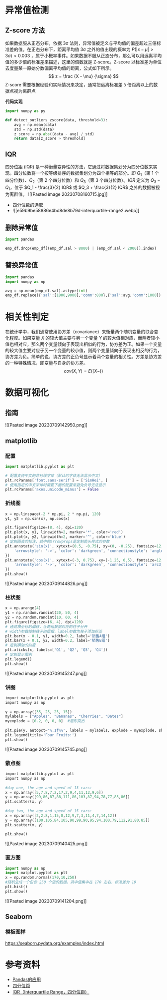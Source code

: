 # 异常值检测

## Z-score 方法

如果数据服从正态分布，依据 3σ 法则，异常值被定义与平均值的偏差超过三倍标准差的值。在正态分布下，距离平均值 3σ 之外的值出现的概率为 $P(|x-\mu|>3\sigma)<0.003$ ，属于小概率事件。如果数据不服从正态分布，那么可以用远离平均值的多少倍的标准差来描述，这里的倍数就是 Z-score。Z-score 以标准差为单位去度量某一原始分数偏离平均值的距离，公式如下所示。 $$ z = \frac {X - \mu} {\sigma} $$ Z-score 需要根据经验和实际情况来决定，通常把远离标准差 `3` 倍距离以上的数据点视为离群点

**代码实现**
```python
import numpy as py

def detect_outliers_zscore(data, threshold=3):
	avg = np.mean(data)
	std = np.std(data)
	z_score = np.abs((data - avg) / std)
	return data[z_score > threshold]
```

## IQR

四分位距 (IQR) 是一种衡量变异性的方法，它通过将数据集划分为四分位数来实现。四分位数将一个按等级排序的数据集划分为四个相等的部分。即 $Q_1$（第 1 个四分位数）、$Q_2$（第 2 个四分位数）和 $Q_3$（第 3 个四分位数）。$IQR$ 定义为 $Q_3 - Q_1$，位于 $Q_1 - \frac{3}{2} IQR$ 或 $Q_3 + \frac{3}{2} IQR$ 之外的数据被视为离群值。
![[Pasted image 20230708160715.jpg]]

- 四分位数的选取
- ![[e59b9be58886e4bd8de8b79d-interquartile-range2.webp]]

## 删除异常值
```python
import pandas

emp_df.drop(emp_df[(emp_df.sal > 8000) | (emp_df.sal < 2000)].index)
```

## 替换异常值
```python
import pandas
import numpy as np

avg = np.mean(emp_df.sal).astypr(int)
emp_df.replace({'sal':[1800,9000],'comm':800},{'sal':avg,'comm':1000})
```

# 相关性判定

在统计学中，我们通常使用协方差（covariance）来衡量两个随机变量的联合变化程度。如果变量 $X$ 的较大值主要与另一个变量 $Y$ 的较大值相对应，而两者较小值也相对应，那么两个变量倾向于表现出相似的行为，协方差为正。如果一个变量的较大值主要对应于另一个变量的较小值，则两个变量倾向于表现出相反的行为，协方差为负。简单的说，协方差的正负号显示着两个变量的相关性。方差是协方差的一种特殊情况，即变量与自身的协方差。
$$ cov\left( X,Y \right) = E \left( \left( X- \right) \right) $$

# 数据可视化

## 指南

![[Pasted image 20230709142950.png]]

## matplotlib

### 配置
```python
import matplotlib.pyplot as plt

# 配置支持中文的非衬线字体（默认的字体无法显示中文）
plt.rcParams['font.sans-serif'] = ['SimHei', ]
# 使用指定的中文字体时需要下面的配置来避免负号无法显示
plt.rcParams['axes.unicode_minus'] = False
```

### 折线图
```python
x = np.linspace(-2 * np.pi, 2 * np.pi, 120)
y1, y2 = np.sin(x), np.cos(x)

plt.figure(figsize=(8, 4), dpi=120)
plt.plot(x, y1, linewidth=2, marker='*', color='red')
plt.plot(x, y2, linewidth=2, marker='^', color='blue')
# 定制图表的标注，其中的arrowprops是定制箭头样式的参数
plt.annotate('sin(x)', xytext=(0.5, -0.75), xy=(0, -0.25), fontsize=12, arrowprops={
    'arrowstyle': '->', 'color': 'darkgreen', 'connectionstyle': 'angle3, angleA=90, angleB=0'
})
plt.annotate('cos(x)', xytext=(-3, 0.75), xy=(-1.25, 0.5), fontsize=12, arrowprops={
    'arrowstyle': '->', 'color': 'darkgreen', 'connectionstyle': 'arc3, rad=0.35'
})
plt.show()
```
![[Pasted image 20230709144826.png]]

### 柱状图
```python
x = np.arange(4)
y1 = np.random.randint(20, 50, 4)
y2 = np.random.randint(10, 60, 4)
plt.figure(figsize=(6, 4), dpi=120)
# 通过横坐标的偏移，让两组数据对应的柱子分开
# width参数控制柱子的粗细，label参数为柱子添加标签
plt.bar(x - 0.1, y1, width=0.2, label='销售A组')
plt.bar(x + 0.1, y2, width=0.2, label='销售B组')
# 定制横轴的刻度
plt.xticks(x, labels=['Q1', 'Q2', 'Q3', 'Q4'])
# 定制显示图例
plt.legend()
plt.show()
```
![[Pasted image 20230709145247.png]]

### 饼图
```python
import matplotlib.pyplot as plt  
import numpy as np  
  
y = np.array([35, 25, 25, 15])  
mylabels = ["Apples", "Bananas", "Cherries", "Dates"]  
myexplode = [0.2, 0, 0, 0]  #扇形突出
  
plt.pie(y, autopct='%.1f%%', labels = mylabels, explode = myexplode, shadow = True)  
plt.legend(title='Four Fruits:')
plt.show()
```
![[Pasted image 20230709145745.png]]

### 散点图

```python
import matplotlib.pyplot as plt  
import numpy as np  
  
#day one, the age and speed of 13 cars:  
x = np.array([5,7,8,7,2,17,2,9,4,11,12,9,6])  
y = np.array([99,86,87,88,111,86,103,87,94,78,77,85,86])  
plt.scatter(x, y)  
  
#day two, the age and speed of 15 cars:  
x = np.array([2,2,8,1,15,8,12,9,7,3,11,4,7,14,12])  
y = np.array([100,105,84,105,90,99,90,95,94,100,79,112,91,80,85])  
plt.scatter(x, y)  
  
plt.show()
```
![[Pasted image 20230709140425.png]]

### 直方图

```python
import numpy as np
import matplot.pyplot as plt
x = np.random.normal(170,10,250)
#随机生成一个包含 250 个值的数组，其中值集中在 170 左右，标准差为 10
plt.hist()
plt.show()
```
![[Pasted image 20230709141204.png]]

## Seaborn

### 模板图样

https://seaborn.pydata.org/examples/index.html



# 参考资料

- [Pandas的应用](https://github.com/jackfrued/Python-100-Days/blob/master/Day66-80/72.Pandas%E7%9A%84%E5%BA%94%E7%94%A8-3.md)
- [四分位距](https://cg2010studio.com/2018/05/27/%e5%9b%9b%e5%88%86%e4%bd%8d%e8%b7%9d-interquartile-range/)
- [IQR（Interquartile Range，四分位距）](https://docs.oracle.com/cloud/help/zh_CN/pbcs_common/PFUSU/insights_metrics_IQR.htm#PFUSU-GUID-CF37CAEA-730B-4346-801E-64612719FF6B)